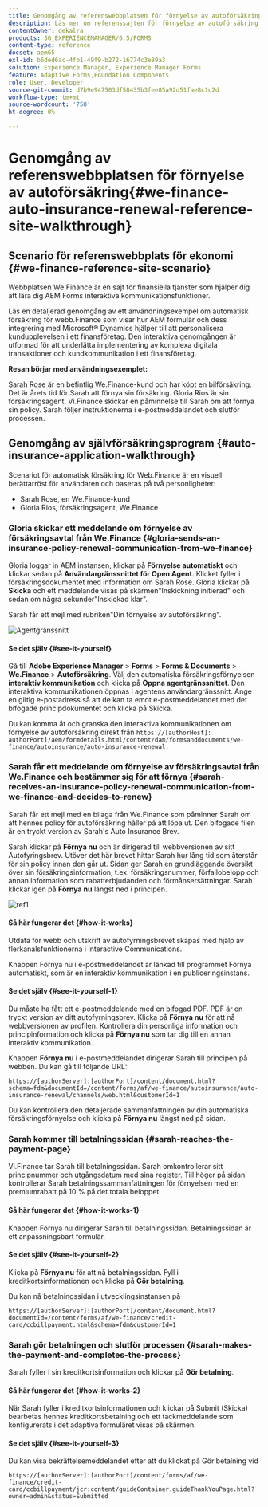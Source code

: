 ```yaml
---
title: Genomgång av referenswebbplatsen för förnyelse av autoförsäkring
description: Läs mer om referenssajten för förnyelse av autoförsäkring genom genomgång.
contentOwner: dekalra
products: SG_EXPERIENCEMANAGER/6.5/FORMS
content-type: reference
docset: aem65
exl-id: b6ded6ac-4fb1-49f9-b272-16774c3e89a3
solution: Experience Manager, Experience Manager Forms
feature: Adaptive Forms,Foundation Components
role: User, Developer
source-git-commit: d7b9e947503df58435b3fee85a92d51fae8c1d2d
workflow-type: tm+mt
source-wordcount: '758'
ht-degree: 0%

---
```


# Genomgång av referenswebbplatsen för förnyelse av autoförsäkring{#we-finance-auto-insurance-renewal-reference-site-walkthrough}

## Scenario för referenswebbplats för ekonomi  {#we-finance-reference-site-scenario}

Webbplatsen We.Finance är en sajt för finansiella tjänster som hjälper dig att lära dig AEM Forms interaktiva kommunikationsfunktioner.

Läs en detaljerad genomgång av ett användningsexempel om automatisk försäkring för webb.Finance som visar hur AEM formulär och dess integrering med Microsoft® Dynamics hjälper till att personalisera kundupplevelsen i ett finansföretag. Den interaktiva genomgången är utformad för att underlätta implementering av komplexa digitala transaktioner och kundkommunikation i ett finansföretag.

**Resan börjar med användningsexemplet:**

Sarah Rose är en befintlig We.Finance-kund och har köpt en bilförsäkring. Det är årets tid för Sarah att förnya sin försäkring. Gloria Rios är sin försäkringsagent. Vi.Finance skickar en påminnelse till Sarah om att förnya sin policy. Sarah följer instruktionerna i e-postmeddelandet och slutför processen.

## Genomgång av självförsäkringsprogram {#auto-insurance-application-walkthrough}

Scenariot för automatisk försäkring för Web.Finance är en visuell berättarröst för användaren och baseras på två personligheter:

* Sarah Rose, en We.Finance-kund
* Gloria Rios, försäkringsagent, We.Finance

### Gloria skickar ett meddelande om förnyelse av försäkringsavtal från We.Finance {#gloria-sends-an-insurance-policy-renewal-communication-from-we-finance}

Gloria loggar in AEM instansen, klickar på **Förnyelse automatiskt** och klickar sedan på **Användargränssnittet för Open Agent**. Klicket fyller i försäkringsdokumentet med information om Sarah Rose. Gloria klickar på **Skicka** och ett meddelande visas på skärmen&quot;Inskickning initierad&quot; och sedan om några sekunder&quot;Inskickad klar&quot;.

Sarah får ett mejl med rubriken&quot;Din förnyelse av autoförsäkring&quot;.

![Agentgränssnitt](assets/agent_ui_email_new.png)

#### Se det själv {#see-it-yourself}

Gå till **Adobe Experience Manager** > **Forms** > **Forms &amp; Documents** > **We.Finance** > **Autoförsäkring**. Välj den automatiska försäkringsförnyelsen **interaktiv kommunikation** och klicka på **Öppna agentgränssnittet**. Den interaktiva kommunikationen öppnas i agentens användargränssnitt. Ange en giltig e-postadress så att de kan ta emot e-postmeddelandet med det bifogade principdokumentet och klicka på Skicka.

Du kan komma åt och granska den interaktiva kommunikationen om förnyelse av autoförsäkring direkt från `https://[authorHost]: authorPort]/aem/formdetails.html/content/dam/formsanddocuments/we-finance/autoinsurance/auto-insurance-renewal.`

### Sarah får ett meddelande om förnyelse av försäkringsavtal från We.Finance och bestämmer sig för att förnya {#sarah-receives-an-insurance-policy-renewal-communication-from-we-finance-and-decides-to-renew}

Sarah får ett mejl med en bilaga från We.Finance som påminner Sarah om att hennes policy för autoförsäkring håller på att löpa ut. Den bifogade filen är en tryckt version av Sarah&#39;s Auto Insurance Brev.

Sarah klickar på **Förnya nu** och är dirigerad till webbversionen av sitt Autofyringsbrev. Utöver det här brevet hittar Sarah hur lång tid som återstår för sin policy innan den går ut. Sidan ger Sarah en grundläggande översikt över sin försäkringsinformation, t.ex. försäkringsnummer, förfallobelopp och annan information som rabatterbjudanden och förmånsersättningar. Sarah klickar igen på **Förnya nu** längst ned i principen.

![ref1](assets/ref1.png)

#### Så här fungerar det {#how-it-works}

Utdata för webb och utskrift av autofyrningsbrevet skapas med hjälp av flerkanalsfunktionerna i Interactive Communications.

Knappen Förnya nu i e-postmeddelandet är länkad till programmet Förnya automatiskt, som är en interaktiv kommunikation i en publiceringsinstans.

#### Se det själv {#see-it-yourself-1}

Du måste ha fått ett e-postmeddelande med en bifogad PDF. PDF är en tryckt version av ditt autofyrningsbrev. Klicka på **Förnya nu** för att nå webbversionen av profilen. Kontrollera din personliga information och principinformation och klicka på **Förnya nu** som tar dig till en annan interaktiv kommunikation.

Knappen **Förnya nu** i e-postmeddelandet dirigerar Sarah till principen på webben. Du kan gå till följande URL:

`https://[authorServer]:[authorPort]/content/document.html?schema=fdm&documentId=/content/forms/af/we-finance/autoinsurance/auto-insurance-renewal/channels/web.html&customerId=1`

Du kan kontrollera den detaljerade sammanfattningen av din automatiska försäkringsförnyelse och klicka på **Förnya nu** längst ned på sidan.

### Sarah kommer till betalningssidan {#sarah-reaches-the-payment-page}

Vi.Finance tar Sarah till betalningssidan. Sarah omkontrollerar sitt principnummer och utgångsdatum med sina register. Till höger på sidan kontrollerar Sarah betalningssammanfattningen för förnyelsen med en premiumrabatt på 10 % på det totala beloppet.

#### Så här fungerar det {#how-it-works-1}

Knappen Förnya nu dirigerar Sarah till betalningssidan. Betalningssidan är ett anpassningsbart formulär.

#### Se det själv {#see-it-yourself-2}

Klicka på **Förnya nu** för att nå betalningssidan. Fyll i kreditkortsinformationen och klicka på **Gör betalning**.

Du kan nå betalningssidan i utvecklingsinstansen på

`https://[authorServer]:[authorPort]/content/document.html?documentId=/content/forms/af/we-finance/credit-card/ccbillpayment.html&schema=fdm&customerId=1`

### Sarah gör betalningen och slutför processen {#sarah-makes-the-payment-and-completes-the-process}

Sarah fyller i sin kreditkortsinformation och klickar på **Gör betalning**.

#### Så här fungerar det {#how-it-works-2}

När Sarah fyller i kreditkortsinformationen och klickar på Submit (Skicka) bearbetas hennes kreditkortsbetalning och ett tackmeddelande som konfigurerats i det adaptiva formuläret visas på skärmen.

#### Se det själv {#see-it-yourself-3}

Du kan visa bekräftelsemeddelandet efter att du klickat på Gör betalning vid

`https://[authorServer]:[authorPort]/content/forms/af/we-finance/credit-card/ccbillpayment/jcr:content/guideContainer.guideThankYouPage.html?owner=admin&status=Submitted`
